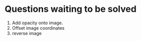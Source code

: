 # Questions waiting to be solved 

1. Add opacity onto image.
2. Offset image coordinates 
3. reverse image
